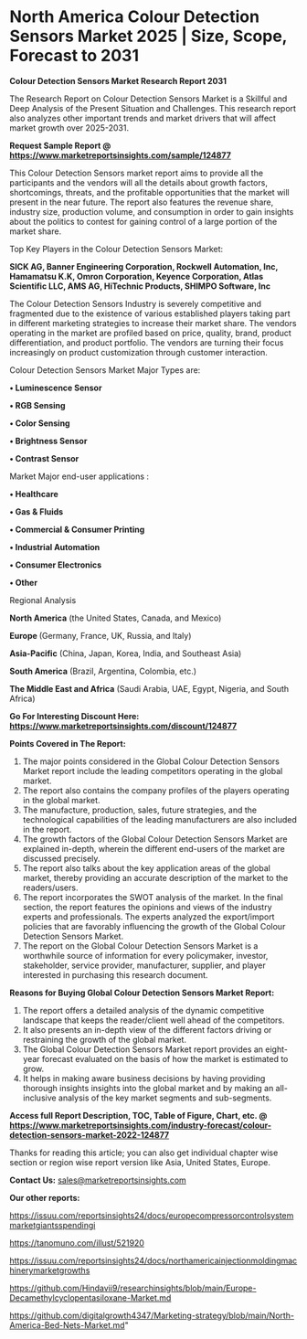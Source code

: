 # North America Colour Detection Sensors Market 2025 | Size, Scope, Forecast to 2031

<strong>Colour Detection Sensors Market Research Report 2031</strong>

The Research Report on Colour Detection Sensors Market is a Skillful and Deep Analysis of the Present Situation and Challenges. This research report also analyzes other important trends and market drivers that will affect market growth over 2025-2031.

<strong>Request Sample Report @ <a href=https://www.marketreportsinsights.com/sample/124877>https://www.marketreportsinsights.com/sample/124877</a></strong>

This Colour Detection Sensors market report aims to provide all the participants and the vendors will all the details about growth factors, shortcomings, threats, and the profitable opportunities that the market will present in the near future. The report also features the revenue share, industry size, production volume, and consumption in order to gain insights about the politics to contest for gaining control of a large portion of the market share.

Top Key Players in the Colour Detection Sensors Market:

<strong>SICK AG, Banner Engineering Corporation, Rockwell Automation, Inc, Hamamatsu K.K, Omron Corporation, Keyence Corporation, Atlas Scientific LLC, AMS AG, HiTechnic Products, SHIMPO Software, Inc</strong>

The Colour Detection Sensors Industry is severely competitive and fragmented due to the existence of various established players taking part in different marketing strategies to increase their market share. The vendors operating in the market are profiled based on price, quality, brand, product differentiation, and product portfolio. The vendors are turning their focus increasingly on product customization through customer interaction.

Colour Detection Sensors Market Major Types are:

<strong>• Luminescence Sensor

• RGB Sensing

• Color Sensing

• Brightness Sensor

• Contrast Sensor</strong>

Market Major end-user applications :

<strong>• Healthcare

• Gas & Fluids

• Commercial & Consumer Printing

• Industrial Automation

• Consumer Electronics

• Other</strong>

Regional Analysis

</u><strong><b>North America</b></strong> (the United States, Canada, and Mexico)

<strong><b>Europe </b></strong>(Germany, France, UK, Russia, and Italy)

<strong><b>Asia-Pacific</b></strong> (China, Japan, Korea, India, and Southeast Asia)

<strong><b>South America</b></strong> (Brazil, Argentina, Colombia, etc.)

<strong><b>The Middle East and Africa</b></strong> (Saudi Arabia, UAE, Egypt, Nigeria, and South Africa)

<strong>Go For Interesting Discount Here: <a href=https://www.marketreportsinsights.com/discount/124877>https://www.marketreportsinsights.com/discount/124877</a></strong>

<strong>Points Covered in The Report:</strong>
<ol>
  <li>The major points considered in the Global Colour Detection Sensors Market report include the leading competitors operating in the global market.</li>
  <li>The report also contains the company profiles of the players operating in the global market.</li>
  <li>The manufacture, production, sales, future strategies, and the technological capabilities of the leading manufacturers are also included in the report.</li>
  <li>The growth factors of the Global Colour Detection Sensors Market are explained in-depth, wherein the different end-users of the market are discussed precisely.</li>
  <li>The report also talks about the key application areas of the global market, thereby providing an accurate description of the market to the readers/users.</li>
  <li>The report incorporates the SWOT analysis of the market. In the final section, the report features the opinions and views of the industry experts and professionals. The experts analyzed the export/import policies that are favorably influencing the growth of the Global Colour Detection Sensors Market.</li>
  <li>The report on the Global Colour Detection Sensors Market is a worthwhile source of information for every policymaker, investor, stakeholder, service provider, manufacturer, supplier, and player interested in purchasing this research document.</li>
</ol>
<strong>Reasons for Buying Global Colour Detection Sensors Market Report:</strong>

<ol>
  <li>The report offers a detailed analysis of the dynamic competitive landscape that keeps the reader/client well ahead of the competitors.</li>
  <li>It also presents an in-depth view of the different factors driving or restraining the growth of the global market.</li>
  <li>The Global Colour Detection Sensors Market report provides an eight-year forecast evaluated on the basis of how the market is estimated to grow.</li>
  <li>It helps in making aware business decisions by having providing thorough insights insights into the global market and by making an all-inclusive analysis of the key market segments and sub-segments.</li>
</ol>
<strong>Access full Report Description, TOC, Table of Figure, Chart, etc. @ <a href=https://www.marketreportsinsights.com/industry-forecast/colour-detection-sensors-market-2022-124877>https://www.marketreportsinsights.com/industry-forecast/colour-detection-sensors-market-2022-124877</a></strong>


Thanks for reading this article; you can also get individual chapter wise section or region wise report version like Asia, United States, Europe.

<strong>Contact Us:</strong>
sales@marketreportsinsights.com

<strong>Our other reports:</strong>

<a href=https://issuu.com/reportsinsights24/docs/europecompressorcontrolsystemmarketgiantsspendingi>https://issuu.com/reportsinsights24/docs/europecompressorcontrolsystemmarketgiantsspendingi</a>

<a href=https://tanomuno.com/illust/521920>https://tanomuno.com/illust/521920</a>

<a href=https://issuu.com/reportsinsights24/docs/northamericainjectionmoldingmachinerymarketgrowths>https://issuu.com/reportsinsights24/docs/northamericainjectionmoldingmachinerymarketgrowths</a>

<a href=https://github.com/Hindavii9/researchinsights/blob/main/Europe-Decamethylcyclopentasiloxane-Market.md>https://github.com/Hindavii9/researchinsights/blob/main/Europe-Decamethylcyclopentasiloxane-Market.md</a>

<a href=https://github.com/digitalgrowth4347/Marketing-strategy/blob/main/North-America-Bed-Nets-Market.md>https://github.com/digitalgrowth4347/Marketing-strategy/blob/main/North-America-Bed-Nets-Market.md</a>"
